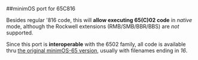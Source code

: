 ##minimOS port for 65C816

Besides regular '816 code, this will **allow executing 65(C)02 code** in *native* mode, although the Rockwell extensions (RMB/SMB/BBR/BBS) are *not* supported.

Since this port is **interoperable** with the 6502 family, all code is available thru [the original minimOS-65 version](../../), usually with filenames ending in *16*.
